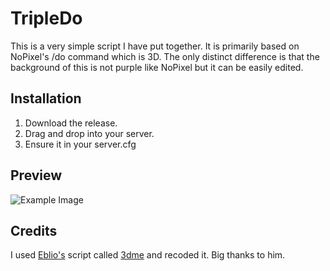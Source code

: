 # TripleDo
This is a very simple script I have put together. It is primarily based on NoPixel's /do command which is 3D. The only distinct difference is that the background of this is not purple like NoPixel but it can be easily edited.

## Installation
1. Download the release.
2. Drag and drop into your server.
3. Ensure it in your server.cfg

## Preview

![Example Image](https://i.imgur.com/DoWdpW2.png)

## Credits

I used [Eblio's](https://github.com/eblio) script called [3dme](https://github.com/eblio/3dme) and recoded it. Big thanks to him.
